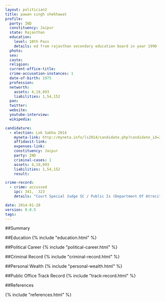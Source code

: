 ```yaml
---
layout: politician2
title: pawan singh shekhawat
profile: 
  party: IND
  constituency: Jaipur
  state: Rajasthan
  education: 
    level: 10th Pass
    details: ed from rajasthan secondary education board in year 1990
  photo: 
  sex: 
  caste: 
  religion: 
  current-office-title: 
  crime-accusation-instances: 1
  date-of-birth: 1975
  profession: 
  networth: 
    assets: 4,18,893
    liabilities: 1,54,152
  pan: 
  twitter: 
  website: 
  youtube-interview: 
  wikipedia: 

candidature: 
  - election: Lok Sabha 2014
    myneta-link: http://myneta.info/ls2014/candidate.php?candidate_id=2373
    affidavit-link: 
    expenses-link: 
    constituency: Jaipur 
    party: IND
    criminal-cases: 1
    assets: 4,18,893
    liabilities: 1,54,152
    result:  

crime-record: 
  - crime: accussed
    ipc: 341,  323
    details: "Court Special Judge SC / Public Is (Department Of Atrocities)Jaipur Metropolitan, Using Pointer Words Is Simple Fight, 3(1)(10)SC/ST Act." 

date: 2014-01-28
version: 0.0.5
tags: 
---
```

##Summary


##Education
{% include "education.html" %}


##Political Career
{% include "political-career.html" %}


##Criminal Record
{% include "criminal-record.html" %}


##Personal Wealth
{% include "personal-wealth.html" %}


##Public Office Track Record
{% include "track-record.html" %}


##References


{% include "references.html" %}